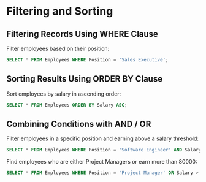 # Filtering and Sorting

## Filtering Records Using WHERE Clause

Filter employees based on their position:

```sql
SELECT * FROM Employees WHERE Position = 'Sales Executive';
```

## Sorting Results Using ORDER BY Clause

Sort employees by salary in ascending order:
```sql
SELECT * FROM Employees ORDER BY Salary ASC;
```

## Combining Conditions with AND / OR

Filter employees in a specific position and earning above a salary threshold:
```sql
SELECT * FROM Employees WHERE Position = 'Software Engineer' AND Salary > 70000;
```
Find employees who are either Project Managers or earn more than 80000:
```sql
SELECT * FROM Employees WHERE Position = 'Project Manager' OR Salary > 80000;
```